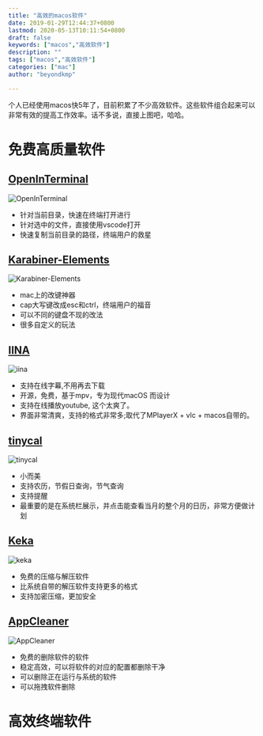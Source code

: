 ```yaml
---
title: "高效的macos软件"
date: 2019-01-29T12:44:37+0800
lastmod: 2020-05-13T10:11:54+0800
draft: false
keywords: ["macos","高效软件"]
description: ""
tags: ["macos","高效软件"]
categories: ["mac"]
author: "beyondkmp"

---
```


个人已经使用macos快5年了，目前积累了不少高效软件。这些软件组合起来可以非常有效的提高工作效率。话不多说，直接上图吧，哈哈。

<!--more-->

# 免费高质量软件

## [OpenInTerminal](https://github.com/Ji4n1ng/OpenInTerminal)

![OpenInTerminal](/imgs/softwares/OpenInTerminal.gif)

* 针对当前目录，快速在终端打开进行
* 针对选中的文件，直接使用vscode打开
* 快速复制当前目录的路径，终端用户的救星

## [Karabiner-Elements](https://github.com/pqrs-org/Karabiner-Elements)

![Karabiner-Elements](/imgs/softwares/Karabiner-Elements.png)

* mac上的改键神器
* cap大写键改成esc和ctrl，终端用户的福音
* 可以不同的键盘不现的改法
* 很多自定义的玩法


## [IINA](https://iina.io/)

![iina](https://iina.io/images/sc-sky.png)

* 支持在线字幕,不用再去下载
* 开源，免费，基于mpv，专为现代macOS 而设计
* 支持在线播放youtube, 这个太爽了。
* 界面非常清爽，支持的格式非常多;取代了MPlayerX + vlc + macos自带的。


## [tinycal](https://apps.apple.com/cn/app/%E5%B0%8F%E5%8E%86-%E5%B0%8F%E8%80%8C%E7%BE%8E%E7%9A%84%E6%97%A5%E5%8E%86/id1031088612)

![tinycal](/imgs/softwares/tinycal.png)

* 小而美
* 支持农历，节假日查询，节气查询
* 支持提醒
* 最重要的是在系统栏展示，并点击能查看当月的整个月的日历，非常方便做计划

## [Keka](https://www.keka.io/en/)

![keka](/imgs/softwares/keka.png)

* 免费的压缩与解压软件
* 比系统自带的解压软件支持更多的格式
* 支持加密压缩，更加安全

## [AppCleaner](https://freemacsoft.net/appcleaner/)

![AppCleaner](/imgs/softwares/appcleaner.png)

* 免费的删除软件的软件
* 稳定高效，可以将软件的对应的配置都删除干净
* 可以删除正在运行与系统的软件
* 可以拖拽软件删除

# 高效终端软件
